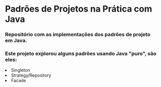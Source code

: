 <h1>Padrões de Projetos na Prática com Java</h1>
<h3>Repositório com as implementações dos padrões de projeto em Java.</h3>
<h3>Este projeto explorou alguns padrões usando Java "puro", são eles:</h3>
<li>Singleton</li>
<li>Strategy/Repository</li>
<li>Facade</li>
